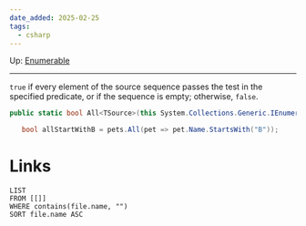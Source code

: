 ```yaml
---
date_added: 2025-02-25
tags:
  - csharp
---
```

Up: [Enumerable](Enumerable.md)
___

 `true` if every element of the source sequence passes the test in the specified predicate, or if the sequence is empty; otherwise, `false`.

```cs
public static bool All<TSource>(this System.Collections.Generic.IEnumerable<TSource> source, Func<TSource,bool> predicate);
```

 ```cs
    bool allStartWithB = pets.All(pet => pet.Name.StartsWith("B"));
```
# Links
```dataview
LIST
FROM [[]]
WHERE contains(file.name, "")
SORT file.name ASC
```

